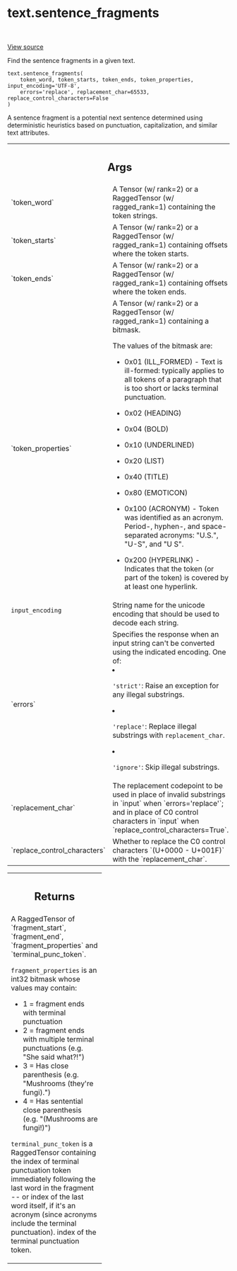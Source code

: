 <div itemscope itemtype="http://developers.google.com/ReferenceObject">
<meta itemprop="name" content="text.sentence_fragments" />
<meta itemprop="path" content="Stable" />
</div>

# text.sentence_fragments

<!-- Insert buttons and diff -->

<table class="tfo-notebook-buttons tfo-api" align="left">

</table>

<a target="_blank" href="https://github.com/tensorflow/text/tree/master/tensorflow_text/python/ops/sentence_breaking_ops.py">View
source</a>

Find the sentence fragments in a given text.

<pre class="devsite-click-to-copy prettyprint lang-py tfo-signature-link">
<code>text.sentence_fragments(
    token_word, token_starts, token_ends, token_properties, input_encoding='UTF-8',
    errors='replace', replacement_char=65533, replace_control_characters=False
)
</code></pre>

<!-- Placeholder for "Used in" -->

A sentence fragment is a potential next sentence determined using
deterministic heuristics based on punctuation, capitalization, and similar
text attributes.

<!-- Tabular view -->

 <table class="responsive fixed orange">
<colgroup><col width="214px"><col></colgroup>
<tr><th colspan="2"><h2 class="add-link">Args</h2></th></tr>

<tr> <td> `token_word` </td> <td> A Tensor (w/ rank=2) or a RaggedTensor (w/
ragged_rank=1) containing the token strings. </td> </tr><tr> <td> `token_starts`
</td> <td> A Tensor (w/ rank=2) or a RaggedTensor (w/ ragged_rank=1) containing
offsets where the token starts. </td> </tr><tr> <td> `token_ends` </td> <td> A
Tensor (w/ rank=2) or a RaggedTensor (w/ ragged_rank=1) containing offsets where
the token ends. </td> </tr><tr> <td> `token_properties` </td> <td> A Tensor (w/
rank=2) or a RaggedTensor (w/ ragged_rank=1) containing a bitmask.

The values of the bitmask are:

*   0x01 (ILL_FORMED) - Text is ill-formed: typically applies to all tokens of a
    paragraph that is too short or lacks terminal punctuation.
*   0x02 (HEADING)
*   0x04 (BOLD)
*   0x10 (UNDERLINED)
*   0x20 (LIST)
*   0x40 (TITLE)
*   0x80 (EMOTICON)
*   0x100 (ACRONYM) - Token was identified as an acronym. Period-, hyphen-, and
    space-separated acronyms: "U.S.", "U-S", and "U S".
*   0x200 (HYPERLINK) - Indicates that the token (or part of the token) is
    covered by at least one hyperlink. </td> </tr><tr> <td> `input_encoding`
    </td> <td> String name for the unicode encoding that should be used to
    decode each string. </td> </tr><tr> <td> `errors` </td> <td> Specifies the
    response when an input string can't be converted using the indicated
    encoding. One of:

*   `'strict'`: Raise an exception for any illegal substrings.

*   `'replace'`: Replace illegal substrings with `replacement_char`.

*   `'ignore'`: Skip illegal substrings.
    </td>
    </tr><tr>
    <td>
    `replacement_char`
    </td>
    <td>
    The replacement codepoint to be used in place of invalid
    substrings in `input` when `errors='replace'`; and in place of C0 control
    characters in `input` when `replace_control_characters=True`.
    </td>
    </tr><tr>
    <td>
    `replace_control_characters`
    </td>
    <td>
    Whether to replace the C0 control characters
    `(U+0000 - U+001F)` with the `replacement_char`.
    </td>
    </tr>
    </table>

<!-- Tabular view -->

 <table class="responsive fixed orange">
<colgroup><col width="214px"><col></colgroup>
<tr><th colspan="2"><h2 class="add-link">Returns</h2></th></tr>
<tr class="alt">
<td colspan="2">
A RaggedTensor of `fragment_start`, `fragment_end`, `fragment_properties`
and `terminal_punc_token`.

`fragment_properties` is an int32 bitmask whose values may contain:

*   1 = fragment ends with terminal punctuation
*   2 = fragment ends with multiple terminal punctuations (e.g. "She said
    what?!")
*   3 = Has close parenthesis (e.g. "Mushrooms (they're fungi).")
*   4 = Has sentential close parenthesis (e.g. "(Mushrooms are fungi!)")

`terminal_punc_token` is a RaggedTensor containing the index of terminal
punctuation token immediately following the last word in the fragment -- or
index of the last word itself, if it's an acronym (since acronyms include the
terminal punctuation). index of the terminal punctuation token. </td> </tr>

</table>

